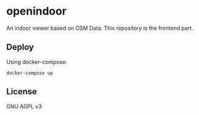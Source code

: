 # openindoor

An indoor viewer based on OSM Data. This repository is the frontend part.
## Deploy

Using docker-compose:

    docker-compose up
## License

GNU AGPL v3
